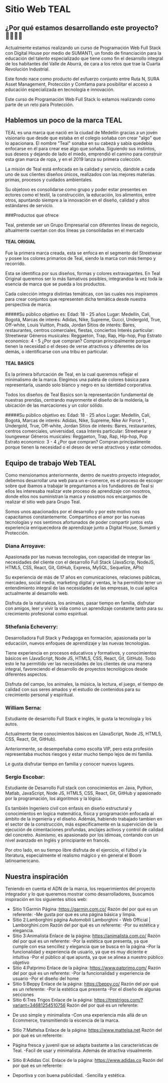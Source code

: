 # Sitio Web TEAL

## ¿Por qué estamos desarrollando este proyecto? 👩‍💻👨‍💻

Actualmente estamos realizando un curso de Programación Web Full Stack con Digital House por medio de SUMANTI, un fondo de financiación para la educación del talento especializado que tiene como fin el desarrollo integral de los habitantes del Valle de Aburrá, de cara a los retos que trae la Cuarta Revolución Industrial.

Este fondo nace como producto del esfuerzo conjunto entre Ruta N, SURA Asset Management, Protección y Comfama para posibilitar el acceso a educación especializada en tecnología e innovación.

Este curso de Programación Web Full Stack lo estamos realizando como parte de un reto para Protección.

## Hablemos un poco de la marca TEAL

TEAL es una marca que nació en la ciudad de Medellín gracias a un jovén visionario que desde que estaba en el colegio soñaba con crear "algo" que lo apacionara.  El nombre "Teal" sonaba en su cabezá y sabía quedebía enfocarse en él para crear ese algo que soñaba.  Siguiendo sus instintos, sus deseos y dejando de lado el miedo, emprendió el camino para construir esta gran marca de ropa, y en el 2019 lanza su primera colección.

La misión de Teal está enfocada en la calidad y servicio, dándole a cada uno de sus clientes diseños únicos, realizados con las mejores materias primas, procesos y cuidados ambientales.

Su objetovo es consolidarse como grupo y poder estar presentes en ectores como el textil, la construcción, la educación, los alimentos, entre otros, apuntando siempre a la innovación en el diseño, calidad y altos estándares de servicio.

###Productos que ofrece

Teal, pretende ser un Grupo Empresarial con diferentes líneas de negocio, altualmente cuentan con dos líneas ya consolidadas en el mercado

#### TEAL ORIGIAL

Fue la primera marca creada, esta se enfoca en el segmento del Streetwear y posee los colores primarios de Teal, siendo la marca con más tiempo y recorrido.

Esta se identifica por sus diseños, formas y colores extravagantes. En Teal Original queremos ser lo más llamativos posibles, integrandoa la vez toda la esencia de marca que se pueda a los productos.

Cada colección integra distintas temáticas, con las cuales nos inspiramos para crear conjuntos que representen dicha temática desde nuestra perspectiva de marca.

#####Su público objetivo es:
Edad: 18 - 25 años
Lugar: Medellín, Cali, Bogotá,
Marcas de interés: Adidas, Nike, Supreme, Gucci, Undergold, True, Off-white, Louis Vuitton, Prada, Jordan
Sitios de interés: Bares, restaurantes, centros comerciales, fiestas, conciertos
Interés particular: Streetwear
Géneros musicales: Reggaeton, Trap, Rap, Hip-hop, Pop
Estrato economico: 4 - 5
¿Por que compran? Compran principalmente porque tienen la necesidad o el deseo de verse atractivos y diferentes de los demás, o identificarse con una tribu en particular.

#### TEAL BASICS

Es la primera bifurcación de Teal, en la cual queremos reflejar el minimalismo de la marca. Elegimos una paleta de colores básica para representarla, usando solo blanco y negro en su identidad corporativa.

Todos los diseños de Teal Basics son la representación fundamental de nuestras prendas, centrando mayormente el diseño de la moldería, la ubicación de las marcaciones y un color sólido.

#####Su público objetivo es:
Edad: 18 - 25 años
Lugar: Medellín, Cali, Bogotá,
Marcas de interés: Adidas, Nike, Supreme, Nike Air Force 1 , Undergold, True, Off-white, Jordan
Sitios de interés: Bares, restaurantes, centros comerciales, universidad, casa
Interés particular: Streetwear y loungewear
Géneros musicales: Reggaeton, Trap, Rap, Hip-hop, Pop
Estrato economico: 3 - 4
¿Por que compran? Compran principalmente porque tienen la necesidad o el deseo de verse atractivos y estar cómodos.

## Equipo de trabajo Web TEAL

Como mensionamos anteriormente, dentro de nuestro proyecto integrador, debemos desarrollar una web para un e-comerce, es el proceso de escoger sobre qué íbamos a trabajar le preguntamos a los fundadores de Teal si ellos les interesaba realizar este proceso de aprendizaje con nosotros, donde ellos nos suministran la marca y nosotros nos encargamos de realizar el sitio web para Grupo Teal.

Somos unos apacionados por el desarrollo y por este motivo nos capacitamos constantemente. Compartimos el amor por las nuevas tecnologías y nos sentimos afortunados de poder compartir juntos esta experiencia enriquecedora de aprendizaje junto a Digital House, Sumanti y Protección.

### Diana Arroyave: 
Apasionada por las nuevas tecnologías, con capacidad de integrar las necesidades del cliente con el desarrollo Full Stack (JavaScrip, NodeJS, HTML5, CSS, React, Git, GitHub, Express, MySQL, Sequelize, APIs)

Su experiencia de más de 17 años en comunicaciones, relaciones públicas, mercadeo, social media, marketing digital y ventas, le ha permitido tener un entendimiento integral de las necesidades de las empresas, lo cual aplica actualmente al desarrollo web.

Disfruta de la naturaleza, los animales, pasar tiempo en familia, disfrutar con amigos, leer y vivir la vida como un aprendizaje constante tanto para su crecimiento profesional como espiritual.

### Sthefania Echeverry:
Desarrolladora Full Stack y Pedagoga en formación, apasionada por la educación, nuevos enfoques de aprendizaje y las nuevas tecnologías.

Tiene experiencia en procesos educativos y formativos, y conocimientos básicos en (JavaScript, Node JS, HTML5, CSS, React, Git, GitHub). Todo esto le ha permitido ver las necesidades de los clientes de una manera integral, favoreciendo el desarrollo de proyectos tecnológicos desde diferentes aspectos.

Disfruta del campo, los animales, la música, la lectura, el juego, el tiempo de calidad con sus seres amados y el estudio de contenidos para su crecimiento personal y espiritual.

### William Serna:
Estudiante de desarrollo Full Stack e inglés, le gusta la tecnología y los autos.

Actualmente tiene conocimientos básicos en (JavaScript, Node JS, HTML5, CSS, React, Git, GitHub).

Anteriormente, se desempeñaba como escolta VIP, pero esta profesión representaba muchos riesgos y estar mucho tiempo lejos de mi familia.

Le gusta disfrutar tiempo en familia y conocer nuevos lugares.


### Sergio Escobar:
Estudiante de Desarrollo Full stack  con conocimientos en Java, Python, Matlab, JavaScript, Node JS, HTML5, CSS, React, Git, GitHub y apasionado por la programación, los algoritmos y la lógica. 

Es también Ingeniero civil con enfasis en diseño estructural y conocimientos en logica matemática, fisica y programación enfocada al ámbito de la ingeniería y el diseño. Adémás, habiendo trabajado tambien en el sector de la construcción, más especificamente en la supervición de la ejecución de cimentaciones profundas, anclajes activos y control de calidad del concretro. Asimismo, es apasionado por los idimoas, contando con un nivel avanzado en Inglés y principiante en francés. 

Por otro lado, en su tiempo libre disfruta de el ejercicio, el fútbol y la literatura, especialmente el realismo mágico y en general el Boom latinoamericano.

## Nuestra inspiración

Teniendo en cuenta el ADN de la marca, los requerimientos del proyecto integrador y lo que queremos mostrar como desarrolladores, buscamos inspiración en los siguientes sitios web:

* Sitio 1:Garmin
Página :https://garmin.com.co/
Razón del por qué es un referente:
-Me gusta por que es una página básica y limpia.
* Sitio 2:Lamborghini
página Automobili Lamborghini - Web Official | Lamborghini.com
Razón del por qué es un referente:
-Por su estética y elegancia.
* Sitio 3:Animalista
Enlace de la página: https://animalista.com.co/
Razón del por qué es un referente:
-Por la estética que presenta, ya que cumple con esa sencillez y elegancia que se busca en la página
-Por la funcionalidad y experiencia de usuario, ya que es muy diciente e intuitiva
-Por el público al que apunta, ya que se alinea a nuestro público objetivo
* Sitio 4:Patprimo
Enlace de la página: https://www.patprimo.com/ 
Razón del por qué es un referente:
-Por la funcionalidad y experiencia de usuario
-Por el diseño del home
* Sitio 5:Beppy
Enlace de la página: https://beppy.co/ 
Razón del por qué es un referente:
-Por la estética que presenta
-Por el diseño de algunas secciones
* Sitio 6:Tres Trigos
Enlace de la página:  https://trestrigos.com/?variant=34681254510756
Razón del por qué es un referente: 
- De uso simple y minimalista
-Con una experiencia más allá de un Ecommerce, transmitiendo la escencia de la marca.
* Sitio 7:Mattelsa
Enlace de la página:  https://www.mattelsa.net
Razón del por qué es un referente:
- Página fresca y juvenil que se adapta bastante a las características de Teal.
-Facil de usar y minimalista. Además de atractiva visualmente.
* Sitio 8:Adidas Col.
Enlace de la página:  https://www.adidas.co
Razón del por qué es un referente:
- Deportiva y con buena publicidad.
-Sencilla y estética.

